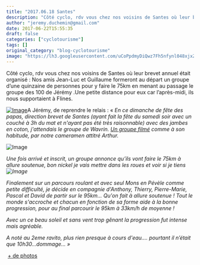 ```yaml
---
title: "2017.06.18 Santes"
description: "Côté cyclo, rdv vous chez nos voisins de Santes où leur brevet annuel était organisé : Nos amis Jean-Luc et Guillaume formeront au départ un groupe d’une quinzaine de personnes pour y faire le 75km en menant au passage le groupe des 100 de Jérémy .Une petite distance pour eux car l’après-midi, ils nous supportaient à Flines."
author: "jeremy.duchemin@gmail.com"
date: 2017-06-22T15:55:35
draft: false
categories: ["cyclotourisme"]
tags: []
original_category: "blog-cyclotourisme"
image: "https://lh3.googleusercontent.com/uCoPpdmyDiQwz7Fh5nfynl048xjxZ784RzkGrZ2thxn889HcVrzNs3ZsUlQklgc3C9FKixI7IYrPxRpnV4B485FnWRZFRxXXstm4G25y2dUtKnntcZC3773r8-0iW9UD70JGwsE442pVg7l5wG0BiHYdjQxJJrRJsNoyg6pci6zEtSBs7mMfLI9YBvictkiYScK_DKSdgdbAAsd9QBYa1VJlTcojeh5w_pGzqy6fesAOQ5SZ9_07t2H1s1rQYTjsaaR8yend7N9b4PjA6fiIynJXG0WiF0BwkVTy7UjKHo316qPjLGqaPUc7Ftnd0elM9ZnopGmNA8OYEl2YRh1pTgMkFlpRbbnU7Owj7NHMMAXyfdDyC17dqL0i72OsgI6sSUYIkaf0cN3stAPBxHaNjannJ3av_88lIzkUWXGTkPSGSJ5-IqbV-TZcDaQ2rxh9I3T1eoSgkMU2OheMS8tFvLp1WG08qL7q5LF6OSrPKTl2MUt3T999egiAiFtkoH1nS2MqzogIe4-nG22zuXHNIqJt5XjfZtRKJJRUG_8uz1SKFceJHRFQ0Nh3jJNYPNjkL0DmdPITRtsj4rzxoNCVY5LbxOuyrlDAbUiHRe-jfeMJvDPs_ydKxIQJ3esCNC7GlGajSAr9X9svKNzD9pzJ9dwxwVWOAneTYVpech667MU=w918-h688-no"
---
```


Côté cyclo, rdv vous chez nos voisins de Santes où leur brevet annuel était organisé&nbsp;: Nos amis Jean-Luc et Guillaume formeront au départ un groupe d’une quinzaine de personnes pour y faire le 75km en menant au passage le groupe des 100 de Jérémy .Une petite distance pour eux car l’après-midi, ils nous supportaient à Flines.

<!--more-->

[![Image](http://www.cyclo-club-wavrin.fr/images/fixed_links/131-fulltext-28371a4a-w1027-h770-no.jpg)](https://lh3.googleusercontent.com/SkYfAuDcOOmegdQYvv-EKmpWwYilLjFDTTUeI-U5QFKAuCdUln32UaX3qkMJqiut03Qqtb1o_ZgVs17YBW-o2Rm_3mtVtMHk2zuAeUcVLFlG9Zl1LdbI9p0l8qfLkekVByQTC0GtOjf6Jw2PaDCJ3iyD8xCiGve8m_TO9TeVks7ZLpR-0d0Q2_1Xb7iVpt7l4jO9Re0m7uVg_HQSrk5_qp2K-DQNqe7Wo1_yEtmHLUUAn1loFjaISv02nIEnG0AoyRoZRIN4_jdAQfEqAYZV1cuUs0FnJkU_Y2YBeslLzBUz6_z4hPuijQRRMdp28BpqXkiFCQskYqVcwhMTQ9NFm7uxyEfJkRTxPmsXBURLpzeUfBMZYeHLu6mK_ICzAwBQPJ010SXyTZW6fbUlHQ_VXdUoIws2ErN8pg2dYnnIFz425CQnR9nwXLAHECsAfqY1lkw8gi7-JriUxzYgUDaQmYWKXepCvp6-utJ8ETrCU5kzvRXP26bhyzInFA9kaexIoKQwhpFTUlK4WuiFlg638YuXnbKbkw4R0b2vFkR5VEQ3voh36Avcg_3_3YHGaIvHXfrPZBU57kSQu8sakiaC0O0kwhr3jeiSbkZnecqwrChMQHXSGOrHAw=w383-h216-no)A Jérémy, de reprendre le relais : « *En ce dimanche de fête des papas, direction brevet de Santes (ayant fait la fête du samedi soir avec un couché à 3h du mat et n'ayant pas été très raisonnable) avec des jambes en coton, j'attendais le groupe de Wavrin. *[Un groupe filmé](https://www.youtube.com/watch?v=ppjQUlMlyEM) comme à son habitude, par notre cameramen attitré Arthur*.*

![Image](https://lh3.googleusercontent.com/uCoPpdmyDiQwz7Fh5nfynl048xjxZ784RzkGrZ2thxn889HcVrzNs3ZsUlQklgc3C9FKixI7IYrPxRpnV4B485FnWRZFRxXXstm4G25y2dUtKnntcZC3773r8-0iW9UD70JGwsE442pVg7l5wG0BiHYdjQxJJrRJsNoyg6pci6zEtSBs7mMfLI9YBvictkiYScK_DKSdgdbAAsd9QBYa1VJlTcojeh5w_pGzqy6fesAOQ5SZ9_07t2H1s1rQYTjsaaR8yend7N9b4PjA6fiIynJXG0WiF0BwkVTy7UjKHo316qPjLGqaPUc7Ftnd0elM9ZnopGmNA8OYEl2YRh1pTgMkFlpRbbnU7Owj7NHMMAXyfdDyC17dqL0i72OsgI6sSUYIkaf0cN3stAPBxHaNjannJ3av_88lIzkUWXGTkPSGSJ5-IqbV-TZcDaQ2rxh9I3T1eoSgkMU2OheMS8tFvLp1WG08qL7q5LF6OSrPKTl2MUt3T999egiAiFtkoH1nS2MqzogIe4-nG22zuXHNIqJt5XjfZtRKJJRUG_8uz1SKFceJHRFQ0Nh3jJNYPNjkL0DmdPITRtsj4rzxoNCVY5LbxOuyrlDAbUiHRe-jfeMJvDPs_ydKxIQJ3esCNC7GlGajSAr9X9svKNzD9pzJ9dwxwVWOAneTYVpech667MU=w918-h688-no)

*Une fois arrivé et inscrit, un groupe annonce qu’ils vont faire le 75km à allure soutenue, bon nickel je vais mettre dans les roues et voir si je tiens ![Image](asolution_systeme/javascript/tinymce/jscripts/tiny_mce/plugins/emotions/img/smiley-smile.gif)*

*Finalement sur un parcours roulant et avec seul Mons en Pévèle comme petite difficulté, je décide en compagnie d'Anthony, Thierry, Pierre-Marie, Pascal et David de partir sur le 95km... Qu'on fait à allure soutenue ! Tout le monde s'accroche et chacun en fonction de sa forme aide à la bonne progression, pour au final parcourir le 95km à 33km/h de moyenne !*

*Avec un ce beau soleil et sans vent trop gênant la progression fut intense mais agréable.*

*A noté au 2eme ravito, plus rien presque à cours d'eau.... pourtant il n’était que 10h30...dommage… »*

 [+ de ph](https://goo.gl/photos/DmPhy4gD4JPv2b3U6)[otos](https://photos.google.com/album/AF1QipMbpXEd4uCafvLQgnKzOb3acO2FLfOinARtjQkn)